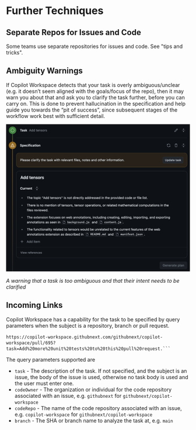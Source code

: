 # Further Techniques

## Separate Repos for Issues and Code

<!-- TODO(eaftan): fill this in -->

Some teams use separate repositories for issues and code. See "tips and tricks".

## Ambiguity Warnings

If Copilot Workspace detects that your task is overly ambiguous/unclear (e.g. it doesn’t seem aligned with the goals/focus of the repo), then it may warn you about that and ask you to clarify the task further, before you can carry on. This is done to prevent hallucination in the specification and help guide you towards the “pit of success”, since subsequent stages of the workflow work best with sufficient detail.

<img src="images/further-techniques/ambiguous-spec.png" width=600 alt="Ambiguous specification">

*A warning that a task is too ambiguous and that their intent needs to be clarified*

## Incoming Links

Copilot Workspace has a capability for the task to be specified by query parameters when the subject is a repository, branch or pull request. 

```
https://copilot-workspace.githubnext.com/githubnext/copilot-workspace/pull/695?task=Add%20more%20unit%20tests%20to%20this%20pull%20request.```
```

The query parameters supported are

- `task` - The description of the task. If not specified, and the subject is an issue, the body of the issue is used, otherwise no task body is used and the user must enter one.
- `codeOwner` - The organization or individual for the code repository associated with an issue, e.g. `githubnext` for `githubnext/copilot-workspace`
- `codeRepo` - The name of the code repository associated with an issue, e.g. `copilot-workspace` for `githubnext/copilot-workspace`
- `branch` - The SHA or branch name to analyze the task at, e.g. `main`


